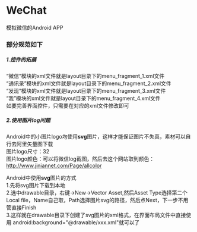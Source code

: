 # WeChat
模拟微信的Android APP  

### 部分规范如下  
##### 1.控件的拓展  
“微信”模块的xml文件就是layout目录下的menu_fragment_1.xml文件  
“通讯录”模块的xml文件就是layout目录下的menu_fragment_2.xml文件  
“发现”模块的xml文件就是layout目录下的menu_fragment_3.xml文件  
“我”模块的xml文件就是layout目录下的menu_fragment_4.xml文件  
如要完善界面控件，只需要在对应的xml文件修改即可  
  

##### 2.使用图片log问题  
Android中的小图片logo均使用**svg**图片，这样才能保证图片不失真，素材可以自行去阿里矢量图下载  
图片logo尺寸：32  
图片logo颜色：可以将微信log截图，然后去这个网站取到颜色：http://www.jiniannet.com/Page/allcolor  

Android中使用**svg**图片的方式  
1.先将svg图片下载到本地  
2.选中drawable目录，右键->New->Vector Asset,然后Asset Type选择第二个Local file，Name自己取，Path选择图片svg的路径，然后点Next，下一步不用管直接Finish  
3.这样就在drawable目录下创建了svg图片的xml格式，在界面布局文件中直接使用 android:background="@drawable/xxx.xml"就可以了  

